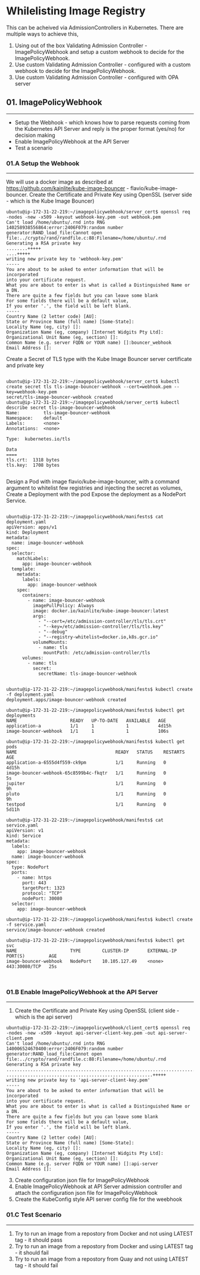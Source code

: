 # Whilelisting Image Registry

This can be acheived via AdmissionControllers in Kubernetes. There are multiple ways to achieve this, 

1. Using out of the box Validating Admission Controller  - ImagePolicyWebhook and setup a custom webhook to decide for the ImagePolicyWebhook. 
2. Use custom Validating Admission Controller - configured with a custom webhook to decide for the ImagePolicyWebhook. 
3. Use custom Validating Admission Controller - configured with OPA server


## 01. ImagePolicyWebhook 
---

- Setup the Webhook - which knows how to parse requests coming from the Kubernetes API Server and reply is the proper format (yes/no) for decision making
- Enable ImagePolicyWebhook at the API Server 
- Test a scenario

### 01.A Setup the Webhook
---

We will use a docker image as described at https://github.com/kainlite/kube-image-bouncer - flavio/kube-image-bouncer. Create the Certificate and Private Key using OpenSSL (server side - which is the Kube Image Bouncer) 

```
ubuntu@ip-172-31-22-219:~/imagepolicywebhook/server_cert$ openssl req  -nodes -new -x509 -keyout webhook-key.pem -out webhook.pem
Can't load /home/ubuntu/.rnd into RNG
140258938556864:error:2406F079:random number generator:RAND_load_file:Cannot open file:../crypto/rand/randfile.c:88:Filename=/home/ubuntu/.rnd
Generating a RSA private key
........+++++
....+++++
writing new private key to 'webhook-key.pem'
-----
You are about to be asked to enter information that will be incorporated
into your certificate request.
What you are about to enter is what is called a Distinguished Name or a DN.
There are quite a few fields but you can leave some blank
For some fields there will be a default value,
If you enter '.', the field will be left blank.
-----
Country Name (2 letter code) [AU]:
State or Province Name (full name) [Some-State]:
Locality Name (eg, city) []:
Organization Name (eg, company) [Internet Widgits Pty Ltd]:
Organizational Unit Name (eg, section) []:
Common Name (e.g. server FQDN or YOUR name) []:bouncer_webhook
Email Address []:

```

Create a Secret of TLS type with the  Kube Image Bouncer server certificate and private key 

```

ubuntu@ip-172-31-22-219:~/imagepolicywebhook/server_cert$ kubectl create secret tls tls-image-bouncer-webhook --cert=webhook.pem --key=webhook-key.pem
secret/tls-image-bouncer-webhook created
ubuntu@ip-172-31-22-219:~/imagepolicywebhook/server_cert$ kubectl describe secret tls-image-bouncer-webhook
Name:         tls-image-bouncer-webhook
Namespace:    default
Labels:       <none>
Annotations:  <none>

Type:  kubernetes.io/tls

Data
====
tls.crt:  1318 bytes
tls.key:  1708 bytes


```

Design a Pod with image flavio/kube-image-bouncer, with a command argument to whitelist few registries and injecting the secret as volumes, Create a Deployment with the pod 
Expose the deployment as a NodePort Service.

```
   
ubuntu@ip-172-31-22-219:~/imagepolicywebhook/manifests$ cat deployment.yaml
apiVersion: apps/v1
kind: Deployment
metadata:
  name: image-bouncer-webhook
spec:
  selector:
    matchLabels:
      app: image-bouncer-webhook
  template:
    metadata:
      labels:
        app: image-bouncer-webhook
    spec:
      containers:
        - name: image-bouncer-webhook
          imagePullPolicy: Always
          image: docker.io/kainlite/kube-image-bouncer:latest
          args:
            - "--cert=/etc/admission-controller/tls/tls.crt"
            - "--key=/etc/admission-controller/tls/tls.key"
            - "--debug"
            - "--registry-whitelist=docker.io,k8s.gcr.io"
          volumeMounts:
            - name: tls
              mountPath: /etc/admission-controller/tls
      volumes:
        - name: tls
          secret:
            secretName: tls-image-bouncer-webhook
    
    
ubuntu@ip-172-31-22-219:~/imagepolicywebhook/manifests$ kubectl create -f deployment.yaml
deployment.apps/image-bouncer-webhook created

ubuntu@ip-172-31-22-219:~/imagepolicywebhook/manifests$ kubectl get deployments
NAME                    READY   UP-TO-DATE   AVAILABLE   AGE
application-a           1/1     1            1           4d15h
image-bouncer-webhook   1/1     1            1           106s

ubuntu@ip-172-31-22-219:~/imagepolicywebhook/manifests$ kubectl get pods
NAME                                     READY   STATUS    RESTARTS   AGE
application-a-6555d4f559-ck9pm           1/1     Running   0          4d15h
image-bouncer-webhook-65c8599b4c-fkqtr   1/1     Running   0          5s
jupiter                                  1/1     Running   0          9h
pluto                                    1/1     Running   0          9h
testpod                                  1/1     Running   0          5d11h

ubuntu@ip-172-31-22-219:~/imagepolicywebhook/manifests$ cat service.yaml
apiVersion: v1
kind: Service
metadata:
  labels:
    app: image-bouncer-webhook
  name: image-bouncer-webhook
spec:
  type: NodePort
  ports:
    - name: https
      port: 443
      targetPort: 1323
      protocol: "TCP"
      nodePort: 30080
  selector:
    app: image-bouncer-webhook

ubuntu@ip-172-31-22-219:~/imagepolicywebhook/manifests$ kubectl create -f service.yaml
service/image-bouncer-webhook created

ubuntu@ip-172-31-22-219:~/imagepolicywebhook/manifests$ kubectl get svc
NAME                    TYPE        CLUSTER-IP       EXTERNAL-IP   PORT(S)         AGE
image-bouncer-webhook   NodePort    10.105.127.49    <none>        443:30080/TCP   25s



```                

### 01.B Enable ImagePolicyWebhook at the API Server 
---

1. Create the Certificate and Private Key using OpenSSL (client side - which is the api server)   

```
ubuntu@ip-172-31-22-219:~/imagepolicywebhook/client_cert$ openssl req  -nodes -new -x509 -keyout api-server-client-key.pem -out api-server-client.pem
Can't load /home/ubuntu/.rnd into RNG
140006524670400:error:2406F079:random number generator:RAND_load_file:Cannot open file:../crypto/rand/randfile.c:88:Filename=/home/ubuntu/.rnd
Generating a RSA private key
.............................................................................................+++++
.......................................................+++++
writing new private key to 'api-server-client-key.pem'
-----
You are about to be asked to enter information that will be incorporated
into your certificate request.
What you are about to enter is what is called a Distinguished Name or a DN.
There are quite a few fields but you can leave some blank
For some fields there will be a default value,
If you enter '.', the field will be left blank.
-----
Country Name (2 letter code) [AU]:
State or Province Name (full name) [Some-State]:
Locality Name (eg, city) []:
Organization Name (eg, company) [Internet Widgits Pty Ltd]:
Organizational Unit Name (eg, section) []:
Common Name (e.g. server FQDN or YOUR name) []:api-server
Email Address []:

```
3. Create configuration json file for ImagePolicyWebhook 
4. Enable ImagePolicyWebhook at API Server admission controller and attach the configuration json file for ImagePolicyWebhook 
5. Create the KubeConfig style API server config file for the weebhook 

### 01.C Test Scenario
---

1. Try to run an image from a repostory from Docker and not using LATEST tag - it should pass
2. Try to run an image from a repostory from Docker and using LATEST tag - it should fail
3. Try to run an image from a repostory from Quay and not using LATEST tag - it should fail

                                      
                                                      

